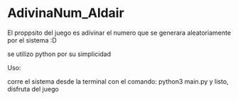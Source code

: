 # AdivinaNum_Aldair

El proppsito del juego es adivinar el numero que se generara aleatoriamente por el sistema :D

se utilizo python por su simplicidad

Uso:

corre el sistema desde la terminal con el comando: python3 main.py y listo, disfruta del juego